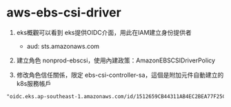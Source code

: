 # aws-ebs-csi-driver

1. eks概觀可以看到 eks提供OIDC介面，用此在IAM建立身份提供者
    * aud: sts.amazonaws.com

2. 建立角色 nonprod-ebscsi，使用內建政策：AmazonEBSCSIDriverPolicy

3. 修改角色信任關係，限定 ebs-csi-controller-sa，這個是附加元件自動建立的k8s服務帳戶

``` txt
"oidc.eks.ap-southeast-1.amazonaws.com/id/1512659CB44311AB4EC2BEA77F25C7DA:sub": "system:serviceaccount:kube-system:ebs-csi-controller-sa"
```
